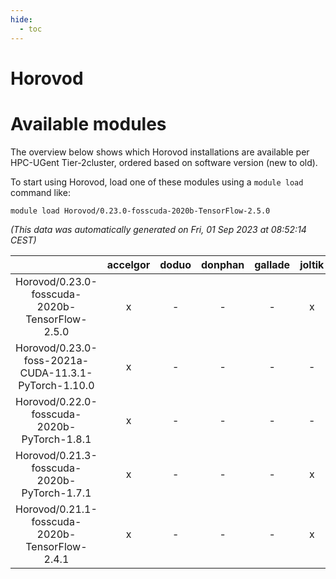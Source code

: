 ```yaml
---
hide:
  - toc
---
```


Horovod
=======

# Available modules


The overview below shows which Horovod installations are available per HPC-UGent Tier-2cluster, ordered based on software version (new to old).

To start using Horovod, load one of these modules using a `module load` command like:

```shell
module load Horovod/0.23.0-fosscuda-2020b-TensorFlow-2.5.0
```

*(This data was automatically generated on Fri, 01 Sep 2023 at 08:52:14 CEST)*  

| |accelgor|doduo|donphan|gallade|joltik|skitty|swalot|victini|
| :---: | :---: | :---: | :---: | :---: | :---: | :---: | :---: | :---: |
|Horovod/0.23.0-fosscuda-2020b-TensorFlow-2.5.0|x|-|-|-|x|-|-|-|
|Horovod/0.23.0-foss-2021a-CUDA-11.3.1-PyTorch-1.10.0|x|-|-|-|-|-|-|-|
|Horovod/0.22.0-fosscuda-2020b-PyTorch-1.8.1|x|-|-|-|-|-|-|-|
|Horovod/0.21.3-fosscuda-2020b-PyTorch-1.7.1|x|-|-|-|x|-|-|-|
|Horovod/0.21.1-fosscuda-2020b-TensorFlow-2.4.1|x|-|-|-|x|-|-|-|
